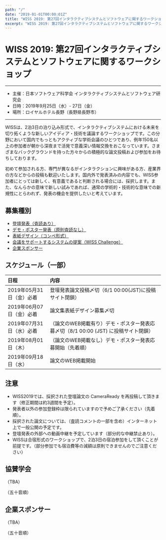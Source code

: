 ```yaml
---
path: "/"
date: "2019-01-01T00:00:01Z"
title: "WISS 2019: 第27回インタラクティブシステムとソフトウェアに関するワークショップ"
excerpt: "WISS 2019: 第27回インタラクティブシステムとソフトウェアに関するワークショップ"
---
```


# WISS 2019: 第27回インタラクティブシステムとソフトウェアに関するワークショップ

----

- 主催：日本ソフトウェア科学会 インタラクティブシステムとソフトウェア研究会
- 日時：2019年9月25日（水）- 27日（金）
- 場所：ロイヤルホテル長野（長野県長野市）

---

WISSは、2泊3日の泊り込み形式で、インタラクティブシステムにおける未来を切り拓くような新しいアイディア・技術を議論するワークショップです。この分野において国内でもっともアクティブな学術会議のひとつであり、例年150名以上の参加者が朝から深夜まで活発で意義深い情報交換をおこなっています。さまざまなバックグラウンドを持った方々からの積極的な論文投稿および参加をお待ちしております。

初めて参加される方、専門が異なるがインタラクションに興味がある方、産業界の方などからの投稿も歓迎いたします。国内外で発表済みの内容でも、WISS参加者にとっては新しく、有意義であると判断される場合には、採択します。また、なんらかの意味で新しい試みであれば、通常の学術的・技術的な意味での新規性にとらわれず、発表の機会を提供したいと考えています。

## 募集種別

- [登壇発表（査読あり）](./call-for-papers)
- [デモ・ポスター発表（原則査読なし）](./call-for-papers)
- [表紙デザイン（コンペ形式）](./design-competition)
- [会議をサポートするシステムの提案（WISS Challenge）](./challenge)
- [企業スポンサー](./sponsorship)

## スケジュール（一部）

日程|内容
:--|:--
2019年05月31日（金）必着 | 登壇発表論文投稿〆切（6/1 00:00(JST)に投稿サイト閉鎖）
2019年06月07日（金）必着 | 論文集表紙デザイン募集〆切
2019年07月31日（水）必着 | （論文のWEB掲載有り）デモ・ポスター発表応募〆切（8/1 00:00 (JST) に投稿サイト閉鎖）
2019年08月01日（木） | （論文のWEB掲載なし）デモ・ポスター発表応募開始（先着順）
2019年09月18日（水） | 論文のWEB掲載開始

## 注意

- WISS2019では、採択された登壇論文の CameraReady を再投稿して頂きます（修正期間は約3週間を予定）。
- 発表者以外の参加登録枠は限られていますので予めご了承ください（先着順）。
- 採択された論文については、（査読コメントの一部を含め）インターネット上で一般公開の予定です。
- 登壇発表の外部への動画中継を予定しています（部分的な中継禁止あり）。
- WISSは合宿形式のワークショップで、2泊3日の宿泊参加をして頂くことが前提です。（部分参加でも宿泊費等の減額は原則できませんのでご注意ください）

## 協賛学会

（TBA）

（五十音順）

## 企業スポンサー

（TBA）

（五十音順）
